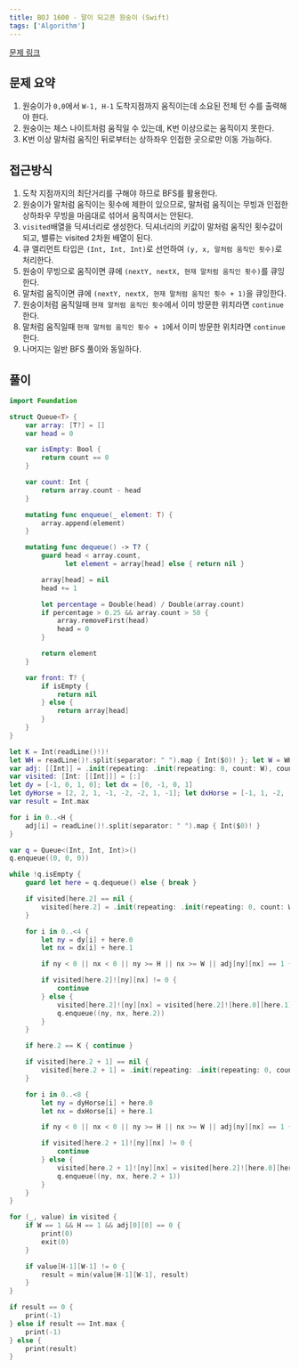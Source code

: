 ```yaml
---
title: BOJ 1600 - 말이 되고픈 원숭이 (Swift)
tags: ['Algorithm']
---
```


[문제 링크](https://www.acmicpc.net/problem/1600)

## 문제 요약

1. 원숭이가 `0,0`에서 `W-1, H-1` 도착지점까지 움직이는데 소요된 전체 턴 수를 출력해야 한다.
2. 원숭이는 체스 나이트처럼 움직일 수 있는데, K번 이상으로는 움직이지 못한다.
3. K번 이상 말처럼 움직인 뒤로부터는 상하좌우 인접한 곳으로만 이동 가능하다.

## 접근방식

1. 도착 지점까지의 최단거리를 구해야 하므로 BFS를 활용한다.
2. 원숭이가 말처럼 움직이는 횟수에 제한이 있으므로, 말처럼 움직이는 무빙과 인접한 상하좌우 무빙을 마음대로 섞어서 움직여서는 안된다.
3. `visited`배열을 딕셔너리로 생성한다. 딕셔너리의 키값이 말처럼 움직인 횟수값이 되고, 밸류는 visited 2차원 배열이 된다.
4. 큐 엘리먼트 타입은 `(Int, Int, Int)`로 선언하여 `(y, x, 말처럼 움직인 횟수)`로 처리한다.
5. 원숭이 무빙으로 움직이면 큐에 `(nextY, nextX, 현재 말처럼 움직인 횟수)`를 큐잉한다.
6. 말처럼 움직이면 큐에 `(nextY, nextX, 현재 말처럼 움직인 횟수 + 1)`을 큐잉한다.
7. 원숭이처럼 움직일때 `현재 말처럼 움직인 횟수`에서 이미 방문한 위치라면 `continue`한다.
8. 말처럼 움직일때 `현재 말처럼 움직인 횟수 + 1`에서 이미 방문한 위치라면 `continue`한다.
9. 나머지는 일반 BFS 풀이와 동일하다.

## 풀이

```swift
import Foundation

struct Queue<T> {
    var array: [T?] = []
    var head = 0

    var isEmpty: Bool {
        return count == 0
    }

    var count: Int {
        return array.count - head
    }

    mutating func enqueue(_ element: T) {
        array.append(element)
    }

    mutating func dequeue() -> T? {
        guard head < array.count,
              let element = array[head] else { return nil }

        array[head] = nil
        head += 1

        let percentage = Double(head) / Double(array.count)
        if percentage > 0.25 && array.count > 50 {
            array.removeFirst(head)
            head = 0
        }

        return element
    }

    var front: T? {
        if isEmpty {
            return nil
        } else {
            return array[head]
        }
    }
}

let K = Int(readLine()!)!
let WH = readLine()!.split(separator: " ").map { Int($0)! }; let W = WH[0]; let H = WH[1]
var adj: [[Int]] = .init(repeating: .init(repeating: 0, count: W), count: H)
var visited: [Int: [[Int]]] = [:]
let dy = [-1, 0, 1, 0]; let dx = [0, -1, 0, 1]
let dyHorse = [2, 2, 1, -1, -2, -2, 1, -1]; let dxHorse = [-1, 1, -2, -2, -1, 1, 2, 2]
var result = Int.max

for i in 0..<H {
    adj[i] = readLine()!.split(separator: " ").map { Int($0)! }
}

var q = Queue<(Int, Int, Int)>()
q.enqueue((0, 0, 0))

while !q.isEmpty {
    guard let here = q.dequeue() else { break }

    if visited[here.2] == nil {
        visited[here.2] = .init(repeating: .init(repeating: 0, count: W), count: H)
    }

    for i in 0..<4 {
        let ny = dy[i] + here.0
        let nx = dx[i] + here.1

        if ny < 0 || nx < 0 || ny >= H || nx >= W || adj[ny][nx] == 1 { continue }

        if visited[here.2]![ny][nx] != 0 {
            continue
        } else {
            visited[here.2]![ny][nx] = visited[here.2]![here.0][here.1] + 1
            q.enqueue((ny, nx, here.2))
        }
    }

    if here.2 == K { continue }

    if visited[here.2 + 1] == nil {
        visited[here.2 + 1] = .init(repeating: .init(repeating: 0, count: W), count: H)
    }

    for i in 0..<8 {
        let ny = dyHorse[i] + here.0
        let nx = dxHorse[i] + here.1

        if ny < 0 || nx < 0 || ny >= H || nx >= W || adj[ny][nx] == 1 { continue }

        if visited[here.2 + 1]![ny][nx] != 0 {
            continue
        } else {
            visited[here.2 + 1]![ny][nx] = visited[here.2]![here.0][here.1] + 1
            q.enqueue((ny, nx, here.2 + 1))
        }
    }
}

for (_, value) in visited {
    if W == 1 && H == 1 && adj[0][0] == 0 {
        print(0)
        exit(0)
    }

    if value[H-1][W-1] != 0 {
        result = min(value[H-1][W-1], result)
    }
}

if result == 0 {
    print(-1)
} else if result == Int.max {
    print(-1)
} else {
    print(result)
}
```
